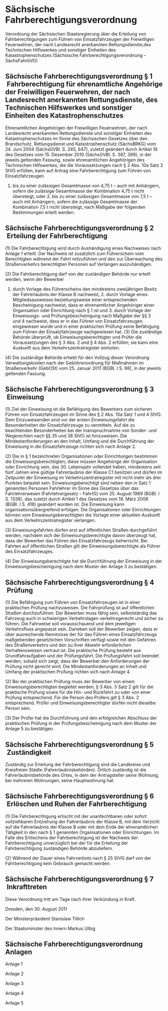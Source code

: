 # Sächsische Fahrberechtigungsverordnung

Verordnung der Sächsischen Staatsregierung über die Erteilung von Fahrberechtigungen zum Führen von Einsatzfahrzeugen der Freiwilligen Feuerwehren, der nach Landesrecht anerkannten Rettungsdienste,des Technischen Hilfswerkes und sonstiger Einheiten des Katastrophenschutzes (Sächsische Fahrberechtigungsverordnung – SächsFahrbVO)

## Sächsische Fahrberechtigungsverordnung § 1  Fahrberechtigung für ehrenamtliche Angehörige der Freiwilligen Feuerwehren, der nach Landesrecht anerkannten Rettungsdienste, des Technischen Hilfswerkes und sonstiger Einheiten des Katastrophenschutzes

Ehrenamtlichen Angehörigen der Freiwilligen Feuerwehren, der nach Landesrecht anerkannten Rettungsdienste und sonstiger Einheiten des Katastrophenschutzes im Sinne des Sächsischen Gesetzes über den Brandschutz, Rettungsdienst und Katastrophenschutz (SächsBRKG) vom 24. Juni 2004 (SächsGVBl. S. 245, 647), zuletzt geändert durch Artikel 19 des Gesetzes vom 15. Dezember 2010 (SächsGVBl. S. 387, 399), in der jeweils geltenden Fassung, sowie ehrenamtlichen Angehörigen des Technischen Hilfswerkes, die die Voraussetzungen nach § 2 Abs. 10a Satz 2 
        StVG erfüllen, kann auf Antrag eine Fahrberechtigung zum Führen von Einsatzfahrzeugen

1. bis zu einer zulässigen Gesamtmasse von 4,75 t – auch mit Anhängern, sofern die zulässige Gesamtmasse der Kombination 4,75 t nicht übersteigt, oder 2. bis zu einer zulässigen Gesamtmasse von 7,5 t – auch mit Anhängern, sofern die zulässige Gesamtmasse der Kombination 7,5 t nicht übersteigt, nach Maßgabe der folgenden Bestimmungen erteilt werden.


## Sächsische Fahrberechtigungsverordnung § 2  Erteilung der Fahrberechtigung

(1) Die Fahrberechtigung wird durch Aushändigung eines Nachweises nach Anlage 1 erteilt. Der Nachweis ist zusätzlich zum Führerschein vom Berechtigten während der Fahrt mitzuführen und den zur Überwachung des Straßenverkehrs berechtigten Personen auf Verlangen auszuhändigen.

(2) Die Fahrberechtigung darf von der zuständigen Behörde nur erteilt werden, wenn der Bewerber

1. durch Vorlage des Führerscheins den mindestens zweijährigen Besitz der Fahrerlaubnis der Klasse B nachweist, 2. durch Vorlage eines Mitgliedsausweises beziehungsweise einer entsprechenden Bescheinigung nachweist, dass er ehrenamtlicher Angehöriger einer Organisation oder Einrichtung nach § 1 ist und 3. durch Vorlage der Einweisungs- und Prüfungsbescheinigung nach Maßgabe der §§ 3 und 4 nachweist, dass er in das Führen von Einsatzfahrzeugen eingewiesen wurde und in einer praktischen Prüfung seine Befähigung zum Führen der Einsatzfahrzeuge nachgewiesen hat. (3) Die zuständige Behörde überprüft, ob Einweisungsberechtigter und Prüfer die Voraussetzungen des § 3 Abs. 2 und § 4 Abs. 2 erfüllen; sie kann eine Auskunft aus dem Verkehrszentralregister einholen.

(4) Die zuständige Behörde erhebt für den Vollzug dieser Verordnung Verwaltungskosten nach der 
        Gebührenordnung für Maßnahmen im Straßenverkehr (GebOSt) vom 25. Januar 2011 (BGBl. I S. 98), in der jeweils geltenden Fassung.


## Sächsische Fahrberechtigungsverordnung § 3  Einweisung

(1) Ziel der Einweisung ist die Befähigung des Bewerbers zum sicheren Führen von Einsatzfahrzeugen im Sinne des § 2 Abs. 10a Satz 1 und 4 
StVG. Dem Einzuweisenden sind vor der ersten Einweisungsfahrt die Besonderheiten der Einsatzfahrzeuge zu vermitteln. Auf die zu beachtenden Besonderheiten bei der Inanspruchnahme von Sonder- und Wegerechten nach §§ 35 und 38 
StVO ist hinzuweisen. Die Mindestanforderungen an den Inhalt, Umfang und die Durchführung der Einweisung in die Einsatzfahrzeuge richten sich nach Anlage 2.

(2) Die in § 1 bezeichneten Organisationen oder Einrichtungen bestimmen die Einweisungsberechtigten; diese müssen Angehörige der Organisation oder Einrichtung sein, das 30. Lebensjahr vollendet haben, mindestens seit fünf Jahren eine gültige Fahrerlaubnis der Klasse C1 besitzen und dürfen im Zeitpunkt der Einweisung im Verkehrszentralregister mit nicht mehr als drei Punkten belastet sein. Einweisungsberechtigt sind neben den in Satz 1 genannten Personen Fahrlehrer im Sinne des Gesetzes über das Fahrlehrerwesen (Fahrlehrergesetz – FahrlG) vom 25. August 1969 (BGBl. I S. 1336), das zuletzt durch Artikel 1 des Gesetzes vom 19. März 2008 (BGBl. I S. 418) geändert worden ist. Die Einweisung kann organisationsübergreifend erfolgen. Die Organisationen oder Einrichtungen können vom Einweisungsberechtigten die Vorlage einer aktuellen Auskunft aus dem Verkehrszentralregister verlangen.

(3) Einweisungsfahrten dürfen erst auf öffentlichen Straßen durchgeführt werden, nachdem sich der Einweisungsberechtigte davon überzeugt hat, dass der Bewerber das Führen des Einsatzfahrzeugs beherrscht. Bei Fahrten auf öffentlichen Straßen gilt der Einweisungsberechtigte als Führer des Einsatzfahrzeuges.

(4) Der Einweisungsberechtigte hat die Durchführung der Einweisung in der Einweisungsbescheinigung nach dem Muster der Anlage 3 zu bestätigen.


## Sächsische Fahrberechtigungsverordnung § 4  Prüfung

(1) Die Befähigung zum Führen von Einsatzfahrzeugen ist in einer praktischen Prüfung nachzuweisen. Die Fahrprüfung ist auf öffentlichen Straßen durchzuführen. Der Bewerber muss fähig sein, selbstständig das Fahrzeug auch in schwierigen Verkehrslagen verkehrsgerecht und sicher zu führen. Die Fahrweise soll vorausschauend und dem jeweiligen Verkehrsfluss angepasst sein. Daneben soll der Bewerber zeigen, dass er über ausreichende Kenntnisse der für das Führen eines Einsatzfahrzeugs maßgebenden gesetzlichen Vorschriften verfügt sowie mit den Gefahren des Straßenverkehrs und den zu ihrer Abwehr erforderlichen Verhaltensweisen vertraut ist. Die praktische Prüfung besteht aus Grundfahraufgaben und der Prüfungsfahrt. Die Prüfungsfahrt soll beendet werden, sobald sich zeigt, dass der Bewerber den Anforderungen der Prüfung nicht gerecht wird. Die Mindestanforderungen an Inhalt und Umfang der praktischen Prüfung richten sich nach Anlage 4.

(2) Bei der praktischen Prüfung muss der Bewerber von einem Einweisungsberechtigten begleitet werden; § 3 Abs. 3 Satz 2 gilt für die praktische Prüfung sowie für die Hin- und Rückfahrt zu oder von einer Prüfung entsprechend. Für die Person des Prüfers gilt § 3 Abs. 2 entsprechend. Prüfer und Einweisungsberechtigter dürfen nicht dieselbe Person sein.

(3) Der Prüfer hat die Durchführung und den erfolgreichen Abschluss der praktischen Prüfung in der Prüfungsbescheinigung nach dem Muster der Anlage 5 zu bestätigen.


## Sächsische Fahrberechtigungsverordnung § 5  Zuständigkeit

Zuständig zur Erteilung der Fahrberechtigung sind die Landkreise und Kreisfreien Städte (Fahrerlaubnisbehörden). Örtlich zuständig ist die Fahrerlaubnisbehörde des Ortes, in dem der Antragsteller seine Wohnung, bei mehreren Wohnungen, seine Hauptwohnung hat.


## Sächsische Fahrberechtigungsverordnung § 6  Erlöschen und Ruhen der Fahrberechtigung

(1) Die Fahrberechtigung erlischt mit der unanfechtbaren oder sofort vollziehbaren Entziehung der Fahrerlaubnis der Klasse B, mit dem Verzicht auf die Fahrerlaubnis der Klasse B oder mit dem Ende der ehrenamtlichen Tätigkeit in den nach § 1 genannten Organisationen oder Einrichtungen. Im Falle des Erlöschens der Fahrberechtigung ist der Nachweis der Fahrberechtigung unverzüglich bei der für die Erteilung der Fahrberechtigung zuständigen Behörde abzuliefern.

(2) Während der Dauer eines Fahrverbots nach § 25 
        StVG darf von der Fahrberechtigung kein Gebrauch gemacht werden.


## Sächsische Fahrberechtigungsverordnung § 7  Inkrafttreten

Diese Verordnung tritt am Tage nach ihrer Verkündung in Kraft.

Dresden, den 30. August 2011

Der Ministerpräsident 
           Stanislaw Tillich

Der Staatsminister des Innern 
           Markus Ulbig


## Sächsische Fahrberechtigungsverordnung Anlagen

Anlage 1

Anlage 2

Anlage 3

Anlage 4

Anlage 5

